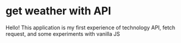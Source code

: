 # get weather with API

Hello! This application is my first experience of technology API, fetch request, and some experiments with vanilla JS